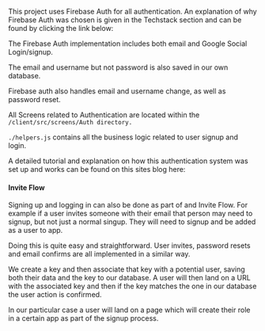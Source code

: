 This project uses Firebase Auth for all authentication. An explanation of why Firebase Auth was chosen is given in the Techstack section and can be found by clicking the link below:

The Firebase Auth implementation includes both email and Google Social Login/signup.

The email and username but not password is also saved in our own database.

Firebase auth also handles email and username change, as well as password reset.

All Screens related to Authentication are located within the `/client/src/screens/Auth directory.`

`./helpers.js` contains all the business logic related to user signup and login.

A detailed tutorial and explanation on how this authentication system was set up and works can be found on this sites blog here:

#### Invite Flow

Signing up and logging in can also be done as part of and Invite Flow. For example if a user invites someone with their email that person may need to signup, but not just a normal singup. They will need to signup and be added as a user to app.

Doing this is quite easy and straightforward. User invites, password resets and email confirms are all implemented in a similar way.

We create a key and then associate that key with a potential user, saving both their data and the key to our database. A user will then land on a URL with the associated key and then if the key matches the one in our database the user action is confirmed.

In our particular case a user will land on a page which will create their role in a certain app as part of the signup process.
